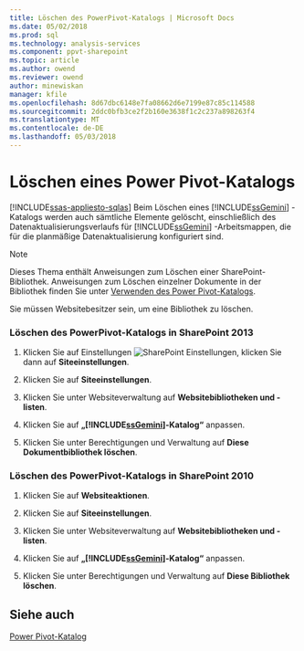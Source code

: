 ```yaml
---
title: Löschen des PowerPivot-Katalogs | Microsoft Docs
ms.date: 05/02/2018
ms.prod: sql
ms.technology: analysis-services
ms.component: ppvt-sharepoint
ms.topic: article
ms.author: owend
ms.reviewer: owend
author: minewiskan
manager: kfile
ms.openlocfilehash: 8d67dbc6148e7fa08662d6e7199e87c85c114588
ms.sourcegitcommit: 2ddc0bfb3ce2f2b160e3638f1c2c237a898263f4
ms.translationtype: MT
ms.contentlocale: de-DE
ms.lasthandoff: 05/03/2018
---
```

# <a name="delete-power-pivot-gallery"></a>Löschen eines Power Pivot-Katalogs
[!INCLUDE[ssas-appliesto-sqlas](../../includes/ssas-appliesto-sqlas.md)]
  Beim Löschen eines [!INCLUDE[ssGemini](../../includes/ssgemini-md.md)] -Katalogs werden auch sämtliche Elemente gelöscht, einschließlich des Datenaktualisierungsverlaufs für [!INCLUDE[ssGemini](../../includes/ssgemini-md.md)] -Arbeitsmappen, die für die planmäßige Datenaktualisierung konfiguriert sind.  
  
> [!NOTE]  
>  Dieses Thema enthält Anweisungen zum Löschen einer SharePoint-Bibliothek. Anweisungen zum Löschen einzelner Dokumente in der Bibliothek finden Sie unter [Verwenden des Power Pivot-Katalogs](../../analysis-services/power-pivot-sharepoint/use-power-pivot-gallery.md).  
  
 Sie müssen Websitebesitzer sein, um eine Bibliothek zu löschen.  
  
### <a name="delete-power-pivot-gallery-sharepoint-2013"></a>Löschen des PowerPivot-Katalogs in SharePoint 2013  
  
1.  Klicken Sie auf Einstellungen ![SharePoint Einstellungen](../../analysis-services/media/as-sharepoint2013-settings-gear.gif "SharePoint Einstellungen"), klicken Sie dann auf **Siteeinstellungen**.  
  
2.  Klicken Sie auf **Siteeinstellungen**.  
  
3.  Klicken Sie unter Websiteverwaltung auf **Websitebibliotheken und -listen**.  
  
4.  Klicken Sie auf **„[!INCLUDE[ssGemini](../../includes/ssgemini-md.md)]-Katalog“** anpassen.  
  
5.  Klicken Sie unter Berechtigungen und Verwaltung auf **Diese Dokumentbibliothek löschen**.  
  
### <a name="delete-power-pivot-gallery-sharepoint-2010"></a>Löschen des PowerPivot-Katalogs in SharePoint 2010  
  
1.  Klicken Sie auf **Websiteaktionen**.  
  
2.  Klicken Sie auf **Siteeinstellungen**.  
  
3.  Klicken Sie unter Websiteverwaltung auf **Websitebibliotheken und -listen**.  
  
4.  Klicken Sie auf **„[!INCLUDE[ssGemini](../../includes/ssgemini-md.md)]-Katalog“** anpassen.  
  
5.  Klicken Sie unter Berechtigungen und Verwaltung auf **Diese Bibliothek löschen**.  
  
## <a name="see-also"></a>Siehe auch  
 [Power Pivot-Katalog](http://msdn.microsoft.com/library/2a0db616-e08e-4062-aac8-979f8cad7794)  
  
  
